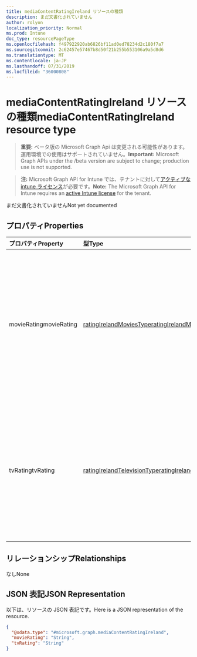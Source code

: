 ```yaml
---
title: mediaContentRatingIreland リソースの種類
description: まだ文書化されていません
author: rolyon
localization_priority: Normal
ms.prod: Intune
doc_type: resourcePageType
ms.openlocfilehash: f497922920ab6826bf11ad0ed78234d2c180f7a7
ms.sourcegitcommit: 2c62457e57467b8d50f21b255b553106a9a5d8d6
ms.translationtype: MT
ms.contentlocale: ja-JP
ms.lasthandoff: 07/31/2019
ms.locfileid: "36000808"
---
```

# <a name="mediacontentratingireland-resource-type"></a><span data-ttu-id="82c21-103">mediaContentRatingIreland リソースの種類</span><span class="sxs-lookup"><span data-stu-id="82c21-103">mediaContentRatingIreland resource type</span></span>

> <span data-ttu-id="82c21-104">**重要:** ベータ版の Microsoft Graph Api は変更される可能性があります。運用環境での使用はサポートされていません。</span><span class="sxs-lookup"><span data-stu-id="82c21-104">**Important:** Microsoft Graph APIs under the /beta version are subject to change; production use is not supported.</span></span>

> <span data-ttu-id="82c21-105">**注:** Microsoft Graph API for Intune では、テナントに対して[アクティブな intune ライセンス](https://go.microsoft.com/fwlink/?linkid=839381)が必要です。</span><span class="sxs-lookup"><span data-stu-id="82c21-105">**Note:** The Microsoft Graph API for Intune requires an [active Intune license](https://go.microsoft.com/fwlink/?linkid=839381) for the tenant.</span></span>

<span data-ttu-id="82c21-106">まだ文書化されていません</span><span class="sxs-lookup"><span data-stu-id="82c21-106">Not yet documented</span></span>

## <a name="properties"></a><span data-ttu-id="82c21-107">プロパティ</span><span class="sxs-lookup"><span data-stu-id="82c21-107">Properties</span></span>
|<span data-ttu-id="82c21-108">プロパティ</span><span class="sxs-lookup"><span data-stu-id="82c21-108">Property</span></span>|<span data-ttu-id="82c21-109">型</span><span class="sxs-lookup"><span data-stu-id="82c21-109">Type</span></span>|<span data-ttu-id="82c21-110">説明</span><span class="sxs-lookup"><span data-stu-id="82c21-110">Description</span></span>|
|:---|:---|:---|
|<span data-ttu-id="82c21-111">movieRating</span><span class="sxs-lookup"><span data-stu-id="82c21-111">movieRating</span></span>|[<span data-ttu-id="82c21-112">ratingIrelandMoviesType</span><span class="sxs-lookup"><span data-stu-id="82c21-112">ratingIrelandMoviesType</span></span>](../resources/intune-deviceconfig-ratingirelandmoviestype.md)|<span data-ttu-id="82c21-113">アイルランド向けに選択されている映画のレーティング。</span><span class="sxs-lookup"><span data-stu-id="82c21-113">Movies rating selected for Ireland.</span></span> <span data-ttu-id="82c21-114">可能な値は、`allAllowed`、`allBlocked`、`general`、`parentalGuidance`、`agesAbove12`、`agesAbove15`、`agesAbove16`、`adults` です。</span><span class="sxs-lookup"><span data-stu-id="82c21-114">Possible values are: `allAllowed`, `allBlocked`, `general`, `parentalGuidance`, `agesAbove12`, `agesAbove15`, `agesAbove16`, `adults`.</span></span>|
|<span data-ttu-id="82c21-115">tvRating</span><span class="sxs-lookup"><span data-stu-id="82c21-115">tvRating</span></span>|[<span data-ttu-id="82c21-116">ratingIrelandTelevisionType</span><span class="sxs-lookup"><span data-stu-id="82c21-116">ratingIrelandTelevisionType</span></span>](../resources/intune-deviceconfig-ratingirelandtelevisiontype.md)|<span data-ttu-id="82c21-117">アイルランド向けに選択されているテレビのレーティング。</span><span class="sxs-lookup"><span data-stu-id="82c21-117">TV rating selected for Ireland.</span></span> <span data-ttu-id="82c21-118">可能な値は、`allAllowed`、`allBlocked`、`general`、`children`、`youngAdults`、`parentalSupervision`、`mature` です。</span><span class="sxs-lookup"><span data-stu-id="82c21-118">Possible values are: `allAllowed`, `allBlocked`, `general`, `children`, `youngAdults`, `parentalSupervision`, `mature`.</span></span>|

## <a name="relationships"></a><span data-ttu-id="82c21-119">リレーションシップ</span><span class="sxs-lookup"><span data-stu-id="82c21-119">Relationships</span></span>
<span data-ttu-id="82c21-120">なし</span><span class="sxs-lookup"><span data-stu-id="82c21-120">None</span></span>

## <a name="json-representation"></a><span data-ttu-id="82c21-121">JSON 表記</span><span class="sxs-lookup"><span data-stu-id="82c21-121">JSON Representation</span></span>
<span data-ttu-id="82c21-122">以下は、リソースの JSON 表記です。</span><span class="sxs-lookup"><span data-stu-id="82c21-122">Here is a JSON representation of the resource.</span></span>
<!-- {
  "blockType": "resource",
  "@odata.type": "microsoft.graph.mediaContentRatingIreland"
}
-->
``` json
{
  "@odata.type": "#microsoft.graph.mediaContentRatingIreland",
  "movieRating": "String",
  "tvRating": "String"
}
```





